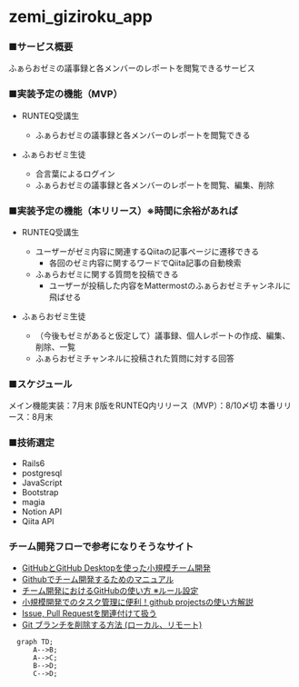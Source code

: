 # zemi_giziroku_app

### ■サービス概要
ふぁらおゼミの議事録と各メンバーのレポートを閲覧できるサービス

### ■実装予定の機能（MVP）
- RUNTEQ受講生
    - ふぁらおゼミの議事録と各メンバーのレポートを閲覧できる

- ふぁらおゼミ生徒
    - 合言葉によるログイン
    - ふぁらおゼミの議事録と各メンバーのレポートを閲覧、編集、削除

### ■実装予定の機能（本リリース）※時間に余裕があれば
- RUNTEQ受講生
    - ユーザーがゼミ内容に関連するQiitaの記事ページに遷移できる
        - 各回のゼミ内容に関するワードでQiita記事の自動検索
    - ふぁらおゼミに関する質問を投稿できる
        - ユーザーが投稿した内容をMattermostのふぁらおゼミチャンネルに飛ばせる
        
- ふぁらおゼミ生徒
	- （今後もゼミがあると仮定して）議事録、個人レポートの作成、編集、削除、一覧
	- ふぁらおゼミチャンネルに投稿された質問に対する回答

### ■スケジュール
メイン機能実装：7月末
β版をRUNTEQ内リリース（MVP）：8/10〆切
本番リリース：8月末

### ■技術選定
- Rails6
- postgresql
- JavaScript
- Bootstrap
- magia
- Notion API
- Qiita API


### チーム開発フローで参考になりそうなサイト
- [GitHubとGitHub Desktopを使った小規模チーム開発](https://am1tanaka.hatenablog.com/entry/2015/11/06/130120)
- [Githubでチーム開発するためのマニュアル](https://qiita.com/siida36/items/880d92559af9bd245c34)
- [チーム開発におけるGitHubの使い方 ※ルール設定](https://zenn.dev/ynakashi/articles/0c353cebd34bd6)
- [小規模開発でのタスク管理に便利！github projectsの使い方解説](https://gattino.jp/github-projects/)
- [Issue, Pull Requestを関連付けて扱う](https://qiita.com/kodai_0122/items/18f7faa80f0302244c51)
- [Git ブランチを削除する方法 (ローカル、リモート)](https://www.freecodecamp.org/japanese/news/how-to-delete-a-git-branch-both-locally-and-remotely/)

```mermaid
  graph TD;
      A-->B;
      A-->C;
      B-->D;
      C-->D;
```